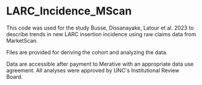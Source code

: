 # LARC_Incidence_MScan
This code was used for the study Busse, Dissanayake, Latour et al. 2023 to describe trends in new LARC insertion incidence using raw claims data from MarketScan.

Files are provided for deriving the cohort and analyzing the data.

Data are accessible after payment to Merative with an appropriate data use agreement. All analyses were approved by UNC's Institutional Review Board.
